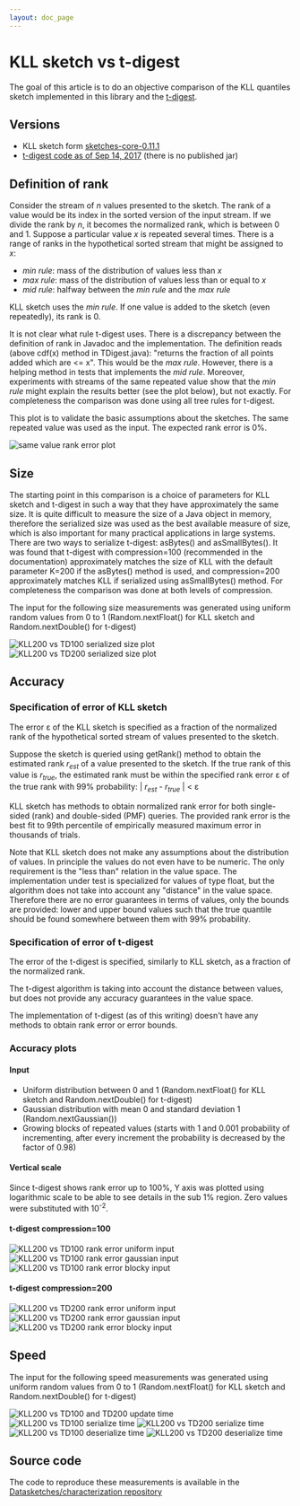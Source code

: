```yaml
---
layout: doc_page
---
```


# KLL sketch vs t-digest

The goal of this article is to do an objective comparison of the KLL quantiles sketch implemented in this library and the <a href="https://github.com/tdunning/t-digest">t-digest</a>.

## Versions

* KLL sketch form <a href="https://github.com/DataSketches/sketches-core/releases/tag/sketches-core-0.11.1">sketches-core-0.11.1</a>
* <a href="https://github.com/tdunning/t-digest/commit/01ea144ca865361be6786fd502bb554c75105e3c">t-digest code as of Sep 14, 2017</a> (there is no published jar)

## Definition of rank

Consider the stream of <i>n</i> values presented to the sketch. The rank of a value would be its index in the sorted version of the input stream. If we divide the rank by <i>n</i>, it becomes the normalized rank, which is between 0 and 1. Suppose a particular value <i>x</i> is repeated several times. There is a range of ranks in the hypothetical sorted stream that might be assigned to <i>x</i>:

* <i>min rule</i>: mass of the distribution of values less than <i>x</i>
* <i>max rule</i>: mass of the distribution of values less than or equal to <i>x</i>
* <i>mid rule</i>: halfway between the <i>min rule</i> and the <i>max rule</i>

KLL sketch uses the <i>min rule</i>. If one value is added to the sketch (even repeatedly), its rank is 0.

It is not clear what rule t-digest uses. There is a discrepancy between the definition of rank in Javadoc and the implementation. The definition reads (above cdf(x) method in TDigest.java): "returns the fraction of all points added which are <= x". This would be the <i>max rule</i>. However, there is a helping method in tests that implements the <i>mid rule</i>. Moreover, experiments with streams of the same repeated value show that the <i>min rule</i> might explain the results better (see the plot below), but not exactly. For completeness the comparison was done using all tree rules for t-digest.

This plot is to validate the basic assumptions about the sketches. The same repeated value was used as the input. The expected rank error is 0%.

<img class="doc-img-full" src="{{site.docs_img_dir}}/quantiles/kll200-vs-td100-error-same-value.png" alt="same value rank error plot" />

## Size

The starting point in this comparison is a choice of parameters for KLL sketch and t-digest in such a way that they have approximately the same size. It is quite difficult to measure the size of a Java object in memory, therefore the serialized size was used as the best available measure of size, which is also important for many practical applications in large systems. There are two ways to serialize t-digest: asBytes() and asSmallBytes(). It was found that t-digest with compression=100 (recommended in the documentation) approximately matches the size of KLL with the default parameter K=200 if the asBytes() method is used, and compression=200 approximately matches KLL if serialized using asSmallBytes() method. For completeness the comparison was done at both levels of compression.

The input for the following size measurements was generated using uniform random values from 0 to 1 (Random.nextFloat() for KLL sketch and Random.nextDouble() for t-digest)

<img class="doc-img-full" src="{{site.docs_img_dir}}/quantiles/kll200-vs-td100-size.png" alt="KLL200 vs TD100 serialized size plot" />

<img class="doc-img-full" src="{{site.docs_img_dir}}/quantiles/kll200-vs-td200-size.png" alt="KLL200 vs TD200 serialized size plot" />

## Accuracy

### Specification of error of KLL sketch

The error &epsilon; of the KLL sketch is specified as a fraction of the normalized rank of the hypothetical sorted stream of values presented to the sketch.

Suppose the sketch is queried using getRank() method to obtain the estimated rank <i>r<sub>est</sub></i> of a value presented to the sketch. If the true rank of this value is <i>r<sub>true</sub></i>, the estimated rank must be within the specified rank error &epsilon; of the true rank with 99% probability:
&#124;&nbsp;<i>r<sub>est</sub></i>&nbsp;-&nbsp;<i>r<sub>true</sub></i>&nbsp;&#124;&nbsp;<&nbsp;&epsilon;

KLL sketch has methods to obtain normalized rank error for both single-sided (rank) and double-sided (PMF) queries. The provided rank error is the best fit to 99th percentile of empirically measured maximum error in thousands of trials.

Note that KLL sketch does not make any assumptions about the distribution of values. In principle the values do not even have to be numeric. The only requirement is the "less than" relation in the value space. The implementation under test is specialized for values of type float, but the algorithm does not take into account any "distance" in the value space. Therefore there are no error guarantees in terms of values, only the bounds are provided: lower and upper bound values such that the true quantile should be found somewhere between them with 99% probability.

### Specification of error of t-digest

The error of the t-digest is specified, similarly to KLL sketch, as a fraction of the normalized rank.

The t-digest algorithm is taking into account the distance between values, but does not provide any accuracy guarantees in the value space.

The implementation of t-digest (as of this writing) doesn't have any methods to obtain rank error or error bounds.

### Accuracy plots

#### Input

* Uniform distribution between 0 and 1 (Random.nextFloat() for KLL sketch and Random.nextDouble() for t-digest)
* Gaussian distribution with mean 0 and standard deviation 1 (Random.nextGaussian())
* Growing blocks of repeated values (starts with 1 and 0.001 probability of incrementing, after every increment the probability is decreased by the factor of 0.98)

#### Vertical scale

Since t-digest shows rank error up to 100%, Y axis was plotted using logarithmic scale to be able to see details in the sub 1% region. Zero values were substituted with 10<sup>-2</sup>.

#### t-digest compression=100

<img class="doc-img-full" src="{{site.docs_img_dir}}/quantiles/kll200-vs-td100-error-uniform.png" alt="KLL200 vs TD100 rank error uniform input" />

<img class="doc-img-full" src="{{site.docs_img_dir}}/quantiles/kll200-vs-td100-error-gaussian.png" alt="KLL200 vs TD100 rank error gaussian input" />

<img class="doc-img-full" src="{{site.docs_img_dir}}/quantiles/kll200-vs-td100-error-blocky.png" alt="KLL200 vs TD100 rank error blocky input" />

#### t-digest compression=200

<img class="doc-img-full" src="{{site.docs_img_dir}}/quantiles/kll200-vs-td200-error-uniform.png" alt="KLL200 vs TD200 rank error uniform input" />

<img class="doc-img-full" src="{{site.docs_img_dir}}/quantiles/kll200-vs-td200-error-gaussian.png" alt="KLL200 vs TD200 rank error gaussian input" />

<img class="doc-img-full" src="{{site.docs_img_dir}}/quantiles/kll200-vs-td200-error-blocky.png" alt="KLL200 vs TD200 rank error blocky input" />

## Speed

The input for the following speed measurements was generated using uniform random values from 0 to 1 (Random.nextFloat() for KLL sketch and Random.nextDouble() for t-digest)

<img class="doc-img-full" src="{{site.docs_img_dir}}/quantiles/kll200-vs-td100-td200-update-time.png" alt="KLL200 vs TD100 and TD200 update time" />

<img class="doc-img-full" src="{{site.docs_img_dir}}/quantiles/kll200-vs-td100-serialize-time.png" alt="KLL200 vs TD100 serialize time" />

<img class="doc-img-full" src="{{site.docs_img_dir}}/quantiles/kll200-vs-td200-serialize-time.png" alt="KLL200 vs TD200 serialize time" />

<img class="doc-img-full" src="{{site.docs_img_dir}}/quantiles/kll200-vs-td100-deserialize-time.png" alt="KLL200 vs TD100 deserialize time" />

<img class="doc-img-full" src="{{site.docs_img_dir}}/quantiles/kll200-vs-td200-deserialize-time.png" alt="KLL200 vs TD200 deserialize time" />

## Source code

The code to reproduce these measurements is available in the <a href="https://github.com/DataSketches/characterization/tree/tdigest">Datasketches/characterization repository</a>
